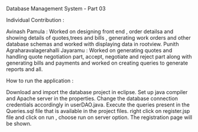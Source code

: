 Database Management System - Part 03

Individual Contribution :

Avinash Pamula : Worked on designing front end , order detailsa and showing details of quotes,trees and bills , generating work orders and other database schemas and worked with displaying data in rootview. 
Punith Agraharavalagerahalli Jayaramu : Worked on generating quotes and handling quote negotiation part, accept, negotiate and reject part along with generating bills and payments and worked on creating queries to generate reports and all.


How to run the application :

Download and import the database project in eclipse.
Set up java compiler and Apache server in the properties.
Change the database connection credentials accordingly in userDAO.java.
Execute the queries present in the Queries.sql file that is available in the project files.
right click on register.jsp file and click on run , choose run on server option.
The registration page will be shown.
